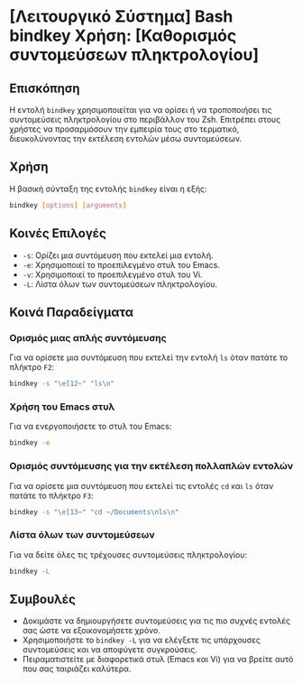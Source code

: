 # [Λειτουργικό Σύστημα] Bash bindkey Χρήση: [Καθορισμός συντομεύσεων πληκτρολογίου]

## Επισκόπηση
Η εντολή `bindkey` χρησιμοποιείται για να ορίσει ή να τροποποιήσει τις συντομεύσεις πληκτρολογίου στο περιβάλλον του Zsh. Επιτρέπει στους χρήστες να προσαρμόσουν την εμπειρία τους στο τερματικό, διευκολύνοντας την εκτέλεση εντολών μέσω συντομεύσεων.

## Χρήση
Η βασική σύνταξη της εντολής `bindkey` είναι η εξής:

```bash
bindkey [options] [arguments]
```

## Κοινές Επιλογές
- `-s`: Ορίζει μια συντόμευση που εκτελεί μια εντολή.
- `-e`: Χρησιμοποιεί το προεπιλεγμένο στυλ του Emacs.
- `-v`: Χρησιμοποιεί το προεπιλεγμένο στυλ του Vi.
- `-L`: Λίστα όλων των συντομεύσεων πληκτρολογίου.

## Κοινά Παραδείγματα
### Ορισμός μιας απλής συντόμευσης
Για να ορίσετε μια συντόμευση που εκτελεί την εντολή `ls` όταν πατάτε το πλήκτρο `F2`:

```bash
bindkey -s "\e[12~" "ls\n"
```

### Χρήση του Emacs στυλ
Για να ενεργοποιήσετε το στυλ του Emacs:

```bash
bindkey -e
```

### Ορισμός συντόμευσης για την εκτέλεση πολλαπλών εντολών
Για να ορίσετε μια συντόμευση που εκτελεί τις εντολές `cd` και `ls` όταν πατάτε το πλήκτρο `F3`:

```bash
bindkey -s "\e[13~" "cd ~/Documents\nls\n"
```

### Λίστα όλων των συντομεύσεων
Για να δείτε όλες τις τρέχουσες συντομεύσεις πληκτρολογίου:

```bash
bindkey -L
```

## Συμβουλές
- Δοκιμάστε να δημιουργήσετε συντομεύσεις για τις πιο συχνές εντολές σας ώστε να εξοικονομήσετε χρόνο.
- Χρησιμοποιήστε το `bindkey -L` για να ελέγξετε τις υπάρχουσες συντομεύσεις και να αποφύγετε συγκρούσεις.
- Πειραματιστείτε με διαφορετικά στυλ (Emacs και Vi) για να βρείτε αυτό που σας ταιριάζει καλύτερα.